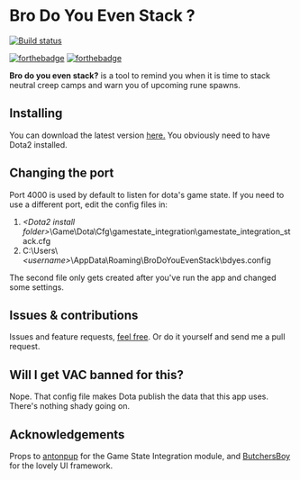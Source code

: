 # Bro Do You Even Stack ?

[![Build status](https://ci.appveyor.com/api/projects/status/m9mn0gnmqa42ge3k?svg=true)](https://ci.appveyor.com/project/patchandthat/brodoyouevenstack) 

[![forthebadge](http://forthebadge.com/images/badges/uses-badges.svg)](http://forthebadge.com) [![forthebadge](http://forthebadge.com/images/badges/made-with-crayons.svg)](http://forthebadge.com)

**Bro do you even stack?** is a tool to remind you when it is time to stack neutral creep camps and warn you of upcoming rune spawns.

## Installing
You can download the latest version [here.](https://ci.appveyor.com/api/projects/patchandthat/brodoyouevenstack/artifacts/Bootstrapper/bin/Release/BroDoYouEvenStackInstaller.exe) You obviously need to have Dota2 installed.

## Changing the port
Port 4000 is used by default to listen for dota's game state. If you need to use a different port, edit the config files in:

1. *\<Dota2 install folder\>*\Game\Dota\Cfg\gamestate_integration\gamestate_integration_stack.cfg
2. C:\Users\\*\<username\>*\AppData\Roaming\BroDoYouEvenStack\bdyes.config 

The second file only gets created after you've run the app and changed some settings.

## Issues & contributions
Issues and feature requests, [feel free](https://github.com/patchandthat/BroDoYouEvenStack/issues). Or do it yourself and send me a pull request.

## Will I get VAC banned for this?
Nope.  That config file makes Dota publish the data that this app uses.  There's nothing shady going on.

## Acknowledgements
Props to [antonpup](https://github.com/antonpup/Dota2GSI) for the Game State Integration module, and [ButchersBoy](https://github.com/ButchersBoy/MaterialDesignInXamlToolkit) for the lovely UI framework.
